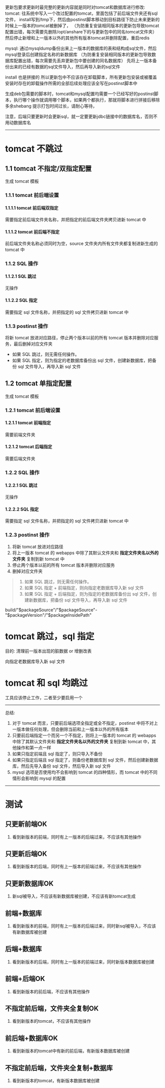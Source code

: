 更新包要求更新时最完整的更新内容就是同时对tomcat和数据库进行修改:
tomcat:
往系统中写入一个改过配置的tomcat，里面包括了前后端文件夹还有sql文件，
install写到/tmp下，然后由postinst脚本移动到目标路径下防止未来更新的时候上一版本的tomcat被删掉了，
（为防重复安装相同版本的更新包导致tomcat配置出错，每次需要先删除/opt/anshare下的与更新包中的同名tomcat文件夹）
然后停止新增和上一版本以外的其他所有版本tomcat并删除配置，重启redis

mysql:
通过mysqldump备份出来上一版本的数据库的表和结构成sql文件，然后mysql登录后创建指定名称的新数据库
（为防重复安装相同版本的更新包导致数据库配置出错，每次需要先丢弃更新包中要创建的同名数据库）
先将上一版本备份出来的已经有数据的sql文件导入，然后再导入新的sql文件

install 也是拼接的
所以更新包中不应该存在卸载脚本，所有更新包安装或被覆盖安装时存在的卸载操作所需的全部后续处理应该全写在postinst脚本中

生成deb包需要的脚本时，tomcat和mysql配置均需要一个已经写好的postinst脚本，执行哪个操作就调用哪个脚本，如果两个都执行，那就将脚本进行拼接后移除多余shebang
提示打包时间过长，请耐心等待，

注意，后端只要更新时会更新sql，就一定要更新jdbc链接中的数据库名，否则不用动数据库名

---

# tomcat 不跳过
## 1.1 tomcat 不指定/双指定配置
生成 tomcat 模板

### 1.1.1 tomcat 前后端设置
#### 1.1.1.1 tomcat 前后端双指定
需要指定前后端文件夹名称，并把指定的前后端文件夹拷贝进新 tomcat 中

#### 1.1.1.2 tomcat 前后端不指定
前后端文件夹名称必须同时为空，source 文件夹内所有文件夹都复制进新生成的 tomcat 中

### 1.1.2 SQL 操作
#### 1.1.2.1 SQL 跳过
无操作

#### 1.1.2.2 SQL 指定
需要指定 sql 文件名称，并把指定的 sql 文件拷贝进新 tomcat 中

### 1.1.3 postinst 操作
将新 tomcat 放进对应路径，停止两个版本以前的所有 tomcat 版本并删除对应服务，最后删掉对应文件夹

- 如果 SQL 跳过，则无需任何操作。
- 如果 SQL 指定，则为指定的老数据库备份出 sql 文件，创建新数据库，把备份 sql 文件导入，再导入新 sql 文件

## 1.2 tomcat 单指定配置
生成 tomcat 模板

### 1.2.1 tomcat 前后端设置
#### 1.2.1.1 tomcat 前端指定
需要前端文件夹

#### 1.2.1.2 tomcat 后端指定
需要后端文件夹

### 1.2.2 SQL 操作
#### 1.2.2.1 SQL 跳过
无操作

#### 1.2.2.2 SQL 指定
需要指定 sql 文件名称，并把指定的 sql 文件拷贝进新 tomcat 中


### 1.2.3 postinst 操作

1. 将新 tomcat 放进对应路径
2. 将上一版本 tomcat 的 webapps 中除了其默认文件夹和 **指定文件夹名以外的文件夹** 复制到新 tomcat 中
3. 停止两个版本以前的所有 tomcat 版本并删除对应服务
4. 删掉对应文件夹

>1. 如果 SQL 跳过，则无需任何操作。
>2. 如果 SQL 指定 + 前端指定，则向指定老数据库导入新 sql 文件
>3. 如果 SQL 指定 + 后端指定，则为指定的老数据库备份出 sql 文件，创建新数据库，把备份 sql 文件导入，再导入新 sql 文件

build/"$packageSource"/"$packageSource"-"$packageVersion"/"$packageInsidePath"

# tomcat 跳过，sql 指定
目的: 清理前一版本出现的脏数据 or 增删改表

向指定老数据库导入新 sql 文件

# tomcat 和 sql 均跳过

工具应该停止工作，二者至少要启用一个

---

总结: 
1. 对于 tomcat 而言，只要前后端选项全指定或全不指定，postinst 中将不对上一版本做任何处理，但会删除当前和上一版本以外的所有版本
2. 只要前后端指定一个而另一个不指定，则将上一版本的 tomcat 的 webapps 中除了其默认文件夹和 **指定文件夹名以外的文件夹** 复制到新 tomcat 中，其他操作和第一点一样
3. 如果只指定前端且 sql 指定了，则只导入不备份
4. 如果只指定后端且 sql 指定了，则备份老数据库到 sql 文件，然后创建新数据库，然后先导入备份 sql 文件，然后导入新 sql 文件
5. mysql 选项是否使用均不会影响到 tomcat 的四种情形，而 tomcat 中的不同情形会影响到 mysql 的配置

---

# 测试

## 只更新前端OK
1. 看到新版本的前端，同时有上一版本的后端过来，不应该有其他操作

## 只更新后端OK
1. 看到新版本的后端，同时有上一版本的前端过来，不应该有其他操作

## 只更新数据库OK
1. 新sql被导入，不应该有新数据库被创建，不应该有新tomcat生成

## 前端+数据库
1. 看到新版本的前端，同时有上一版本的后端过来，同时新sql被导入，不应该有新数据库被创建

## 后端+数据库
1. 看到新版本的后端，同时有上一版本的前端过来，同时新版本数据库被创建

## 前端+后端OK
1. 看到新版本的前后端，不应该有其他操作

## 不指定前后端，文件夹全复制OK
1. 看到新版本的tomcat，不应该有其他操作

## 前后端+数据库OK
1. 看到新版本的tomcat中有新的前后端，有新版本数据库被创建

## 不指定前后端，文件夹全复制+数据库
1. 看到新版本的tomcat，有新版本数据库被创建

